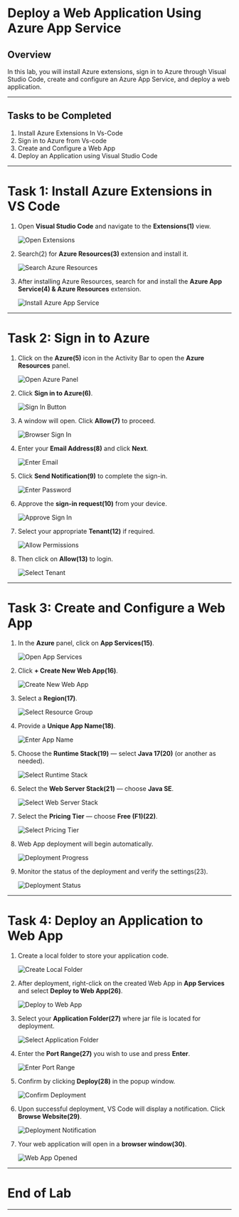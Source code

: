 # Deploy a Web Application Using Azure App Service

## Overview

In this lab, you will install Azure extensions, sign in to Azure through Visual Studio Code, create and configure an Azure App Service, and deploy a web application.

---

## Tasks to be Completed

1. Install Azure Extensions In Vs-Code
2. Sign in to Azure from Vs-code
3. Create and Configure a Web App
4. Deploy an Application using Visual Studio Code

---

# Task 1: Install Azure Extensions in VS Code

1. Open **Visual Studio Code** and navigate to the **Extensions(1)** view.

    ![Open Extensions](1.png)

2. Search(2) for **Azure Resources(3)** extension and install it.

    ![Search Azure Resources](2.png)

3. After installing Azure Resources, search for and install the **Azure App Service(4) & Azure Resources** extension.

    ![Install Azure App Service](3.png)

---

# Task 2: Sign in to Azure

1. Click on the **Azure(5)** icon in the Activity Bar to open the **Azure Resources** panel.

    ![Open Azure Panel](4.png)

2. Click **Sign in to Azure(6)**.

    ![Sign In Button](5.png)

3. A window will open. Click **Allow(7)** to proceed.

    ![Browser Sign In](6.png)

4. Enter your **Email Address(8)** and click **Next**.

    ![Enter Email](7.png)

5. Click **Send Notification(9)** to complete the sign-in.

    ![Enter Password](8.png)

6. Approve the **sign-in request(10)** from your device.

    ![Approve Sign In](9.png)

7. Select your appropriate **Tenant(12)** if required.

    ![Allow Permissions](10.png)

8. Then click on **Allow(13)** to login.

    ![Select Tenant](11.png)

---

# Task 3: Create and Configure a Web App

1. In the **Azure** panel, click on **App Services(15)**.

    ![Open App Services](12.png)

2. Click **+ Create New Web App(16)**.

    ![Create New Web App](13.png)

3. Select a **Region(17)**.

    ![Select Resource Group](14.png)

4. Provide a **Unique App Name(18)**.

    ![Enter App Name](15.png)

5. Choose the **Runtime Stack(19)** — select **Java 17(20)** (or another as needed).

    ![Select Runtime Stack](16.png)

6. Select the **Web Server Stack(21)** — choose **Java SE**.

    ![Select Web Server Stack](17.png)

7. Select the **Pricing Tier** — choose **Free (F1)(22)**.

    ![Select Pricing Tier](18.png)

8. Web App deployment will begin automatically.

    ![Deployment Progress](19.png)

9. Monitor the status of the deployment and verify the settings(23).

    ![Deployment Status](20.png)

---

# Task 4: Deploy an Application to Web App

1. Create a local folder to store your application code.

    ![Create Local Folder](22.png)

2. After deployment, right-click on the created Web App in **App Services** and select **Deploy to Web App(26)**.

    ![Deploy to Web App](23.png)

3. Select your **Application Folder(27)** where jar file is located for deployment.

    ![Select Application Folder](24.png)

4. Enter the **Port Range(27)** you wish to use and press **Enter**.

    ![Enter Port Range](25.png)

5. Confirm by clicking **Deploy(28)** in the popup window.

    ![Confirm Deployment](26.png)

6. Upon successful deployment, VS Code will display a notification. Click **Browse Website(29)**.

    ![Deployment Notification](27.png)

7. Your web application will open in a **browser window(30)**.

    ![Web App Opened](28.png)

---

# End of Lab

---
